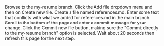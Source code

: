 Browse to the my-resume branch.
Click the Add file dropdown menu and then on Create new file.
Create a file named references.md.
Enter some text that conflicts with what we added for references.md in the main branch.
Scroll to the bottom of the page and enter a commit message for your change.
Click the Commit new file button, making sure the "Commit directly to the my-resume branch" option is selected.
Wait about 20 seconds then refresh this page for the next step.
